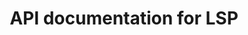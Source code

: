 ---
layout: default
title: API documentation for LSP
parent: Lending as a Service
has_children: true
has_toc: false
nav_order: 1
permalink: /laas/API/LSP
---